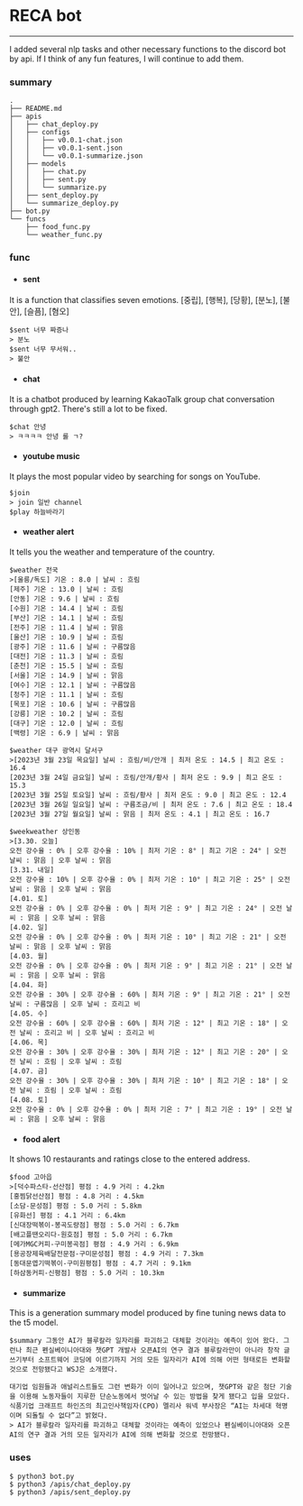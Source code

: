 # RECA bot
***
I added several nlp tasks and other necessary functions to the discord bot by api.
If I think of any fun features, I will continue to add them.

### summary
```
.
├── README.md
├── apis
│   ├── chat_deploy.py
│   ├── configs
│   │   ├── v0.0.1-chat.json
│   │   ├── v0.0.1-sent.json
│   │   └── v0.0.1-summarize.json
│   ├── models
│   │   ├── chat.py
│   │   ├── sent.py
│   │   └── summarize.py
│   ├── sent_deploy.py
│   └── summarize_deploy.py
├── bot.py
└── funcs
    ├── food_func.py
    └── weather_func.py
```

### func
- #### sent
It is a function that classifies seven emotions.
[중립], [행복], [당황], [분노], [불안], [슬픔], [혐오]

```
$sent 너무 짜증나
> 분노
$sent 너무 무서워..
> 불안
```

- #### chat
It is a chatbot produced by learning KakaoTalk group chat conversation through gpt2.
There's still a lot to be fixed.
```
$chat 안녕
> ㅋㅋㅋㅋ 안녕 롤 ㄱ?
```

- #### youtube music
It plays the most popular video by searching for songs on YouTube.

```
$join
> join 일반 channel
$play 하늘바라기
```

- #### weather alert
It tells you the weather and temperature of the country.

```
$weather 전국
>[울릉/독도] 기온 : 8.0 | 날씨 : 흐림
[제주] 기온 : 13.0 | 날씨 : 흐림
[안동] 기온 : 9.6 | 날씨 : 흐림
[수원] 기온 : 14.4 | 날씨 : 흐림
[부산] 기온 : 14.1 | 날씨 : 흐림
[전주] 기온 : 11.4 | 날씨 : 맑음
[울산] 기온 : 10.9 | 날씨 : 흐림
[광주] 기온 : 11.6 | 날씨 : 구름많음
[대전] 기온 : 11.3 | 날씨 : 흐림
[춘천] 기온 : 15.5 | 날씨 : 흐림
[서울] 기온 : 14.9 | 날씨 : 맑음
[여수] 기온 : 12.1 | 날씨 : 구름많음
[청주] 기온 : 11.1 | 날씨 : 흐림
[목포] 기온 : 10.6 | 날씨 : 구름많음
[강릉] 기온 : 10.2 | 날씨 : 흐림
[대구] 기온 : 12.0 | 날씨 : 흐림
[백령] 기온 : 6.9 | 날씨 : 맑음
```


```
$weather 대구 광역시 달서구
>[2023년 3월 23일 목요일] 날씨 : 흐림/비/안개 | 최저 온도 : 14.5 | 최고 온도 : 16.4
[2023년 3월 24일 금요일] 날씨 : 흐림/안개/황사 | 최저 온도 : 9.9 | 최고 온도 : 15.3
[2023년 3월 25일 토요일] 날씨 : 흐림/황사 | 최저 온도 : 9.0 | 최고 온도 : 12.4
[2023년 3월 26일 일요일] 날씨 : 구름조금/비 | 최저 온도 : 7.6 | 최고 온도 : 18.4
[2023년 3월 27일 월요일] 날씨 : 맑음 | 최저 온도 : 4.1 | 최고 온도 : 16.7
```


```
$weekweather 상인동
>[3.30. 오늘] 
오전 강수율 : 0% | 오후 강수율 : 10% | 최저 기온 : 8° | 최고 기온 : 24° | 오전 날씨 : 맑음 | 오후 날씨 : 맑음
[3.31. 내일] 
오전 강수율 : 10% | 오후 강수율 : 0% | 최저 기온 : 10° | 최고 기온 : 25° | 오전 날씨 : 맑음 | 오후 날씨 : 맑음
[4.01. 토] 
오전 강수율 : 0% | 오후 강수율 : 0% | 최저 기온 : 9° | 최고 기온 : 24° | 오전 날씨 : 맑음 | 오후 날씨 : 맑음
[4.02. 일] 
오전 강수율 : 0% | 오후 강수율 : 0% | 최저 기온 : 10° | 최고 기온 : 21° | 오전 날씨 : 맑음 | 오후 날씨 : 맑음
[4.03. 월] 
오전 강수율 : 0% | 오후 강수율 : 0% | 최저 기온 : 9° | 최고 기온 : 21° | 오전 날씨 : 맑음 | 오후 날씨 : 맑음
[4.04. 화] 
오전 강수율 : 30% | 오후 강수율 : 60% | 최저 기온 : 9° | 최고 기온 : 21° | 오전 날씨 : 구름많음 | 오후 날씨 : 흐리고 비
[4.05. 수] 
오전 강수율 : 60% | 오후 강수율 : 60% | 최저 기온 : 12° | 최고 기온 : 18° | 오전 날씨 : 흐리고 비 | 오후 날씨 : 흐리고 비
[4.06. 목] 
오전 강수율 : 30% | 오후 강수율 : 30% | 최저 기온 : 12° | 최고 기온 : 20° | 오전 날씨 : 흐림 | 오후 날씨 : 흐림
[4.07. 금] 
오전 강수율 : 30% | 오후 강수율 : 30% | 최저 기온 : 10° | 최고 기온 : 18° | 오전 날씨 : 흐림 | 오후 날씨 : 흐림
[4.08. 토] 
오전 강수율 : 0% | 오후 강수율 : 0% | 최저 기온 : 7° | 최고 기온 : 19° | 오전 날씨 : 맑음 | 오후 날씨 : 맑음
```

- #### food alert
It shows 10 restaurants and ratings close to the entered address.

```
$food 고아읍
>[덕수파스타-선산점] 평점 : 4.9 거리 : 4.2km
[홍찜닭선산점] 평점 : 4.8 거리 : 4.5km
[소담-문성점] 평점 : 5.0 거리 : 5.8km
[유화선] 평점 : 4.1 거리 : 6.4km
[신대장떡볶이-봉곡도량점] 평점 : 5.0 거리 : 6.7km
[배고플땐오리다-원호점] 평점 : 5.0 거리 : 6.7km
[메가MGC커피-구미봉곡점] 평점 : 4.9 거리 : 6.9km
[용공장제육배달전문점-구미문성점] 평점 : 4.9 거리 : 7.3km
[동대문엽기떡볶이-구미원평점] 평점 : 4.7 거리 : 9.1km
[하삼동커피-신평점] 평점 : 5.0 거리 : 10.3km
```


- #### summarize
This is a generation summary model produced by fine tuning news data to the t5 model.

```
$summary 그동안 AI가 블루칼라 일자리를 파괴하고 대체할 것이라는 예측이 있어 왔다. 그런나 최근 펜실베이니아대와 챗GPT 개발사 오픈AI의 연구 결과 블루칼라만이 아니라 창작 글쓰기부터 소프트웨어 코딩에 이르기까지 거의 모든 일자리가 AI에 의해 어떤 형태로든 변화할 것으로 전망됐다고 WSJ은 소개했다.

대기업 임원들과 애널리스트들도 그런 변화가 이미 일어나고 있으며, 챗GPT와 같은 첨단 기술을 이용해 노동자들이 지루한 단순노동에서 벗어날 수 있는 방법을 찾게 됐다고 입을 모았다. 식품기업 크래프트 하인즈의 최고인사책임자(CPO) 멜리사 워넥 부사장은 “AI는 차세대 혁명이며 되돌릴 수 없다”고 밝혔다.
> AI가 블루칼라 일자리를 파괴하고 대체할 것이라는 예측이 있었으나 펜실베이니아대와 오픈AI의 연구 결과 거의 모든 일자리가 AI에 의해 변화할 것으로 전망됐다.
```

### uses
```
$ python3 bot.py
$ python3 /apis/chat_deploy.py
$ python3 /apis/sent_deploy.py
```
